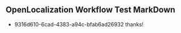 ## OpenLocalization Workflow Test MarkDown
* 9316d610-6cad-4383-a94c-bfab6ad26932 thanks!

<!--HONumber=Jul16_HO2-->


